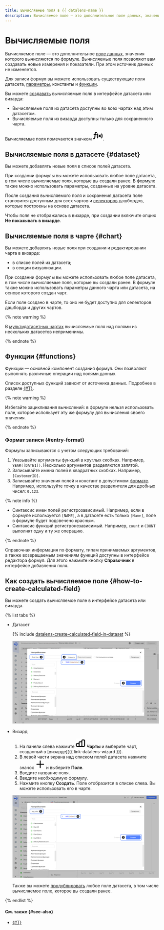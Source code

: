 ```yaml
---
title: Вычисляемые поля в {{ datalens-name }}
description: Вычисляемое поле — это дополнительное поле данных, значения которого вычисляются по формуле.
---
```


# Вычисляемые поля

Вычисляемое поле — это дополнительное [поле данных](../../dataset/index.md#field), значения которого вычисляются по формуле.
Вычисляемые поля позволяют вам создавать новые измерения и показатели. При этом источник данных не изменяется.

Для записи формул вы можете использовать существующие поля датасета, [параметры](../parameters.md), константы и [функции](#functions).

Вы можете [создавать](#how-to-create-calculated-field) вычисляемые поля в интерфейсе датасета или визарда:

* Вычисляемые поля из датасета доступны во всех чартах над этим датасетом.
* Вычисляемые поля из визарда доступны только для сохраненного чарта.

Вычисляемые поля помечаются значком ![image](../../../_assets/console-icons/function.svg).

## Вычисляемые поля в датасете {#dataset}

Вы можете добавлять новые поля в список полей датасета.

При создании формулы вы можете использовать любое поле датасета, в том числе вычисляемые поля, которые вы создали ранее. В формуле также можно использовать параметры, созданные на уровне датасета.

После создания вычисляемого поля и сохранения датасета поле становится доступным для всех чартов и [селекторов](../../dashboard/selector.md) дашбордов, которые построены на основе датасета.

Чтобы поля не отображались в визарде, при создании включите опцию **Не показывать в визарде**.

## Вычисляемые поля в чарте {#chart}

Вы можете добавлять новые поля при создании и редактировании чарта в визарде:

* в списке полей из датасета;
* в секции визуализации.

При создании формулы вы можете использовать любое поле датасета, в том числе вычисляемые поля, которые вы создали ранее. В формуле также можно использовать параметры данного чарта или датасета, на основе которого создан чарт.

Если поле создано в чарте, то оно не будет доступно для селекторов дашборда и других чартов.

{% note warning %}

В [мультидатасетных чартах](../chart/index.md#multi-dataset-charts) вычисляемые поля над полями из нескольких датасетов неприменимы.

{% endnote %}

## Функции {#functions}

Функции — основной компонент создания формул. Они позволяют выполнять различные операции над полями данных.

Список доступных функций зависит от источника данных. Подробнее в разделе [{#T}](../../function-ref/availability.md).

{% note warning %}

Избегайте зацикливания вычислений: в формуле нельзя использовать поле, которое использует эту же формулу для вычисления своего значения.

{% endnote %}

### Формат записи {#entry-format}

Формулы записываются с учетом следующих требований:

1. Указывайте аргументы функций в круглых скобках. Например, `YEAR([DATE1])`. Несколько аргументов разделяются запятой.
1. Записывайте имена полей в квадратных скобках. Например, `[CustomerID]`.
1. Записывайте значения полей и констант в допустимом [формате](../../dataset/data-types.md). Например, используйте точку в качестве разделителя для дробных чисел: `0.123`.

{% note info %}

* Синтаксис имен полей регистрозависимый. Например, если в формуле используется `[NAME]`, а в датасете есть только `[Name]`, поле в формуле будет подсвечено красным.
* Синтаксис функций регистронезависимый. Например, `count` и `COUNT` выполнят одну и ту же операцию.

{% endnote %}

Справочная информация по формату, типам принимаемых аргументов, а также возвращаемым значениям функций доступны в интерфейсе редактора формул. Для этого нажмите кнопку **Справочник** в интерфейсе добавления поля.

## Как создать вычисляемое поле {#how-to-create-calculated-field}

Вы можете создать вычисляемое поле в интерфейсе датасета или визарда.

{% list tabs %}

- Датасет

  {% include [datalens-create-calculated-field-in-dataset](../../../_includes/datalens/operations/datalens-create-calculated-field-in-dataset.md) %}

  ![dataset-calculated-field](../../../_assets/datalens/concepts/dataset-calculated-field.png)

- Визард
  

  1. На панели слева нажмите ![image](../../../_assets/console-icons/chart-column.svg) **Чарты** и выберите чарт, созданный в [визарде]({{ link-datalens-wizard }}).
  1. В левой части экрана над списком полей датасета нажмите значок ![image](../../../_assets/console-icons/plus.svg) и выберите **Поле**.
  1. Введите название поля.
  1. Введите необходимую формулу.
  1. Нажмите кнопку **Создать**. Поле отобразится в списке слева. Вы можете использовать его в чарте.

  ![chart-calculated-field](../../../_assets/datalens/concepts/chart-calculated-field.png)

  Также вы можете [продублировать](../../dataset/create-dataset.md#dublicate-fields) любое поле датасета, в том числе вычисляемое поле, которое вы создали ранее.

{% endlist %}

#### См. также {#see-also}

* [{#T}](../../dataset/create-dataset.md#create-fields)
